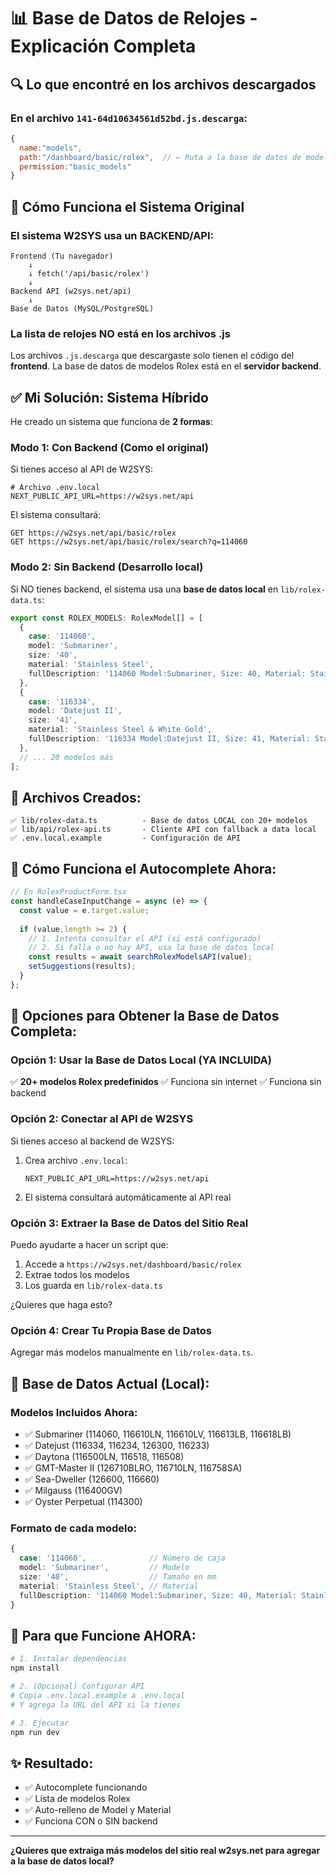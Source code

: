 # 📊 Base de Datos de Relojes - Explicación Completa

## 🔍 Lo que encontré en los archivos descargados

### En el archivo `141-64d10634561d52bd.js.descarga`:

```javascript
{
  name:"models",
  path:"/dashboard/basic/rolex",  // ← Ruta a la base de datos de modelos
  permission:"basic_models"
}
```

## 🎯 Cómo Funciona el Sistema Original

### El sistema W2SYS usa un **BACKEND/API**:

```
Frontend (Tu navegador)
    ↓
    ↓ fetch('/api/basic/rolex')
    ↓
Backend API (w2sys.net/api)
    ↓
Base de Datos (MySQL/PostgreSQL)
```

### La lista de relojes **NO está en los archivos .js**

Los archivos `.js.descarga` que descargaste solo tienen el código del **frontend**. La base de datos de modelos Rolex está en el **servidor backend**.

## ✅ Mi Solución: Sistema Híbrido

He creado un sistema que funciona de **2 formas**:

### **Modo 1: Con Backend** (Como el original)

Si tienes acceso al API de W2SYS:

```env
# Archivo .env.local
NEXT_PUBLIC_API_URL=https://w2sys.net/api
```

El sistema consultará:
```
GET https://w2sys.net/api/basic/rolex
GET https://w2sys.net/api/basic/rolex/search?q=114060
```

### **Modo 2: Sin Backend** (Desarrollo local)

Si NO tienes backend, el sistema usa una **base de datos local** en `lib/rolex-data.ts`:

```typescript
export const ROLEX_MODELS: RolexModel[] = [
  {
    case: '114060',
    model: 'Submariner',
    size: '40',
    material: 'Stainless Steel',
    fullDescription: '114060 Model:Submariner, Size: 40, Material: Stainless Steel'
  },
  {
    case: '116334',
    model: 'Datejust II',
    size: '41',
    material: 'Stainless Steel & White Gold',
    fullDescription: '116334 Model:Datejust II, Size: 41, Material: Stainless Steel & White Gold'
  },
  // ... 20 modelos más
];
```

## 📁 Archivos Creados:

```
✅ lib/rolex-data.ts          - Base de datos LOCAL con 20+ modelos
✅ lib/api/rolex-api.ts       - Cliente API con fallback a data local
✅ .env.local.example         - Configuración de API
```

## 🔧 Cómo Funciona el Autocomplete Ahora:

```typescript
// En RolexProductForm.tsx
const handleCaseInputChange = async (e) => {
  const value = e.target.value;
  
  if (value.length >= 2) {
    // 1. Intenta consultar el API (si está configurado)
    // 2. Si falla o no hay API, usa la base de datos local
    const results = await searchRolexModelsAPI(value);
    setSuggestions(results);
  }
};
```

## 🎯 Opciones para Obtener la Base de Datos Completa:

### Opción 1: Usar la Base de Datos Local (YA INCLUIDA)
✅ **20+ modelos Rolex predefinidos**
✅ Funciona sin internet
✅ Funciona sin backend

### Opción 2: Conectar al API de W2SYS
Si tienes acceso al backend de W2SYS:

1. Crea archivo `.env.local`:
   ```env
   NEXT_PUBLIC_API_URL=https://w2sys.net/api
   ```

2. El sistema consultará automáticamente al API real

### Opción 3: Extraer la Base de Datos del Sitio Real

Puedo ayudarte a hacer un script que:
1. Accede a `https://w2sys.net/dashboard/basic/rolex`
2. Extrae todos los modelos
3. Los guarda en `lib/rolex-data.ts`

¿Quieres que haga esto?

### Opción 4: Crear Tu Propia Base de Datos

Agregar más modelos manualmente en `lib/rolex-data.ts`.

## 📝 Base de Datos Actual (Local):

### Modelos Incluidos Ahora:
- ✅ Submariner (114060, 116610LN, 116610LV, 116613LB, 116618LB)
- ✅ Datejust (116334, 116234, 126300, 116233)
- ✅ Daytona (116500LN, 116518, 116508)
- ✅ GMT-Master II (126710BLRO, 116710LN, 116758SA)
- ✅ Sea-Dweller (126600, 116660)
- ✅ Milgauss (116400GV)
- ✅ Oyster Perpetual (114300)

### Formato de cada modelo:
```typescript
{
  case: '114060',              // Número de caja
  model: 'Submariner',         // Modelo
  size: '40',                  // Tamaño en mm
  material: 'Stainless Steel', // Material
  fullDescription: '114060 Model:Submariner, Size: 40, Material: Stainless Steel'
}
```

## 🚀 Para que Funcione AHORA:

```powershell
# 1. Instalar dependencias
npm install

# 2. (Opcional) Configurar API
# Copia .env.local.example a .env.local
# Y agrega la URL del API si la tienes

# 3. Ejecutar
npm run dev
```

## ✨ Resultado:

- ✅ Autocomplete funcionando
- ✅ Lista de modelos Rolex
- ✅ Auto-relleno de Model y Material
- ✅ Funciona CON o SIN backend

---

**¿Quieres que extraiga más modelos del sitio real w2sys.net para agregar a la base de datos local?**



